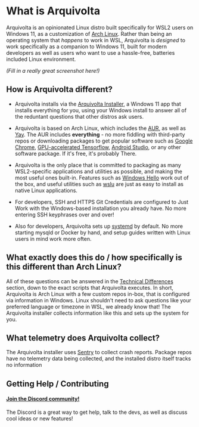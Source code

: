# What is Arquivolta

Arquivolta is an opinionated Linux distro built specifically for WSL2 users on Windows 11, as a customization of [Arch Linux](https://archlinux.org). Rather than being an operating system that _happens_ to work in WSL, Arquivolta is _designed_ to work specifically as a companion to Windows 11, built for modern developers as well as users who want to use a hassle-free, batteries included Linux environment.

_(Fill in a really great screenshot here!)_

## How is Arquivolta different?

- Arquivolta installs via the [Arquivolta Installer](https://github.com/arquivolta/desktop/releases/tag/v0.3.6), a Windows 11 app that installs everything for you, using your Windows install to answer all of the reduntant questions that other distros ask users.

- Arquivolta is based on Arch Linux, which includes the [AUR](https://aur.archlinux.org), as well as [Yay](https://github.com/Jguer/yay). The AUR includes **everything** - no more fiddling with third-party repos or downloading packages to get popular software such as [Google Chrome](https://aur.archlinux.org/packages/google-chrome), [GPU-accelerated Tensorflow](https://archlinux.org/packages/community/x86_64/python-tensorflow-cuda), [Android Studio](https://aur.archlinux.org/packages/android-studio), or any other software package. If it's free, it's probably There.

- Arquivolta is the only place that is committed to packaging as many WSL2-specific applications and utilities as possible, and making the most useful ones built-in. Features such as [Windows Hello](https://link/to/that/thing) work out of the box, and useful utilities such as [wslu](https://github.com/wslutilities/wslu) are just as easy to install as native Linux applications.

- For developers, SSH and HTTPS Git Credentials are configured to Just Work with the Windows-based installation you already have. No more entering SSH keyphrases over and over!

- Also for developers, Arquivolta sets up [systemd](https://en.wikipedia.org/wiki/Systemd) by default. No more starting mysqld or Docker by hand, and setup guides written with Linux users in mind work more often.

## What exactly does this do / how specifically is this different than Arch Linux?

All of these questions can be answered in the [Technical Differences](details/differences.md) section, down to the exact scripts that Arquivolta executes. In short, Arquivolta is Arch Linux with a few custom repos in-box, that is configured via information in Windows. Linux shouldn't need to ask questions like your preferred language or timezone in WSL, we already know that! The Arquivolta installer collects information like this and sets up the system for you.

## What telemetry does Arquivolta collect?

The Arquivolta installer uses [Sentry](https://sentry.io) to collect crash reports. Package repos have no telemetry data being collected, and the installed distro itself tracks no information 

## Getting Help / Contributing

#### [Join the Discord community!](https://discord.gg/yJHg3Khvnk)

The Discord is a great way to get help, talk to the devs, as well as discuss cool ideas or new features!
